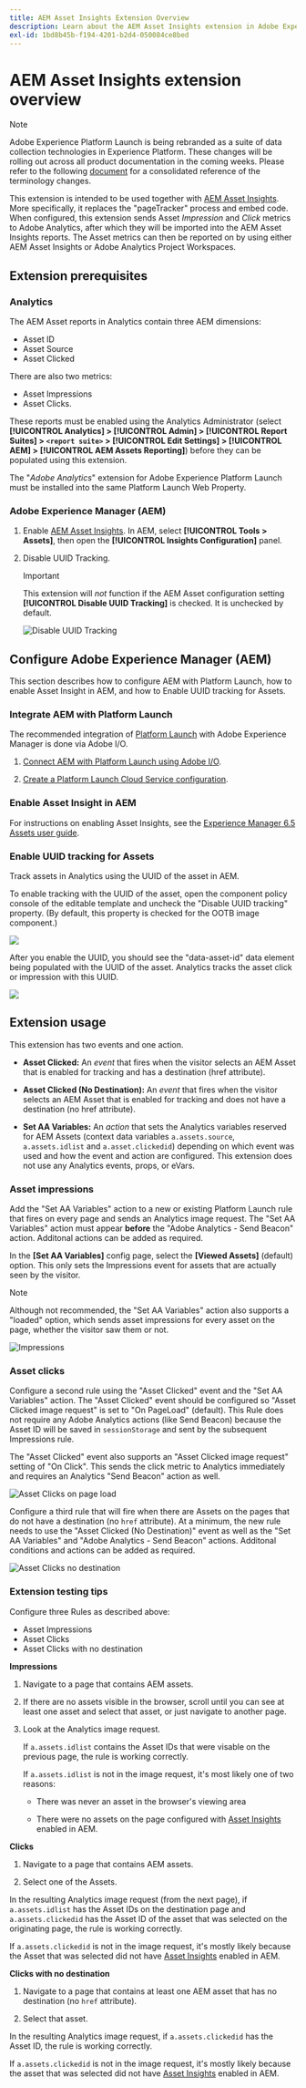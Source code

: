 ```yaml
---
title: AEM Asset Insights Extension Overview
description: Learn about the AEM Asset Insights extension in Adobe Experience Platform Launch.
exl-id: 1bd8b45b-f194-4201-b2d4-050084ce8bed
---
```

# AEM Asset Insights extension overview

>[!NOTE]
>
>Adobe Experience Platform Launch is being rebranded as a suite of data collection technologies in Experience Platform. These changes will be rolling out across all product documentation in the coming weeks. Please refer to the following [document](../../../launch-term-updates.md) for a consolidated reference of the terminology changes.

This extension is intended to be used together with [AEM Asset Insights](https://experienceleague.adobe.com/docs/experience-manager-65/assets/managing/touch-ui-configuring-asset-insights.html). More specifically, it replaces the "pageTracker" process and embed code. When configured, this extension sends Asset *Impression* and *Click* metrics to Adobe Analytics, after which they will be imported into the AEM Asset Insights reports. The Asset metrics can then be reported on by using either AEM Asset Insights or Adobe Analytics Project Workspaces.

## Extension prerequisites
        
### Analytics

The AEM Asset reports in Analytics contain three AEM dimensions:

* Asset ID
* Asset Source
* Asset Clicked 

There are also two metrics:
* Asset Impressions
* Asset Clicks. 

These reports must be enabled using the Analytics Administrator (select **[!UICONTROL Analytics] > [!UICONTROL Admin] > [!UICONTROL Report Suites] > `<report suite>` > [!UICONTROL Edit Settings] > [!UICONTROL AEM] > [!UICONTROL AEM Assets Reporting]**) before they can be populated using this extension.

The "*Adobe Analytics*" extension for Adobe Experience Platform Launch must be installed into the same Platform Launch Web Property.
        
### Adobe Experience Manager (AEM)
                        
1. Enable [AEM Asset Insights](https://experienceleague.adobe.com/docs/experience-manager-65/assets/managing/touch-ui-configuring-asset-insights.html). In AEM, select **[!UICONTROL Tools > Assets]**, then open the **[!UICONTROL Insights Configuration]** panel. 
                        
1. Disable UUID Tracking. 

    >[!IMPORTANT] 
    >
    >This extension will *not* function if the AEM Asset configuration setting **[!UICONTROL Disable UUID Tracking]** is checked. It is unchecked by default. 

    ![Disable UUID Tracking](assets/disableassets.jpg)
    
## Configure Adobe Experience Manager (AEM)

This section describes how to configure AEM with Platform Launch, how to enable Asset Insight in AEM, and how to Enable UUID tracking for Assets.

### Integrate AEM with Platform Launch

The recommended integration of [Platform Launch](https://experienceleague.adobe.com/docs/experience-manager-learn/sites/integrations/experience-platform-launch/overview.html) with Adobe Experience Manager is done via Adobe I/O.

1. [Connect AEM with Platform Launch using Adobe I/O](https://experienceleague.adobe.com/docs/experience-manager-learn/sites/integrations/experience-platform-launch/connect-aem-launch-adobe-io.html).

1. [Create a Platform Launch Cloud Service configuration](https://experienceleague.adobe.com/docs/experience-manager-learn/sites/integrations/experience-platform-launch/create-launch-cloud-service.html).

### Enable Asset Insight in AEM

For instructions on enabling Asset Insights, see the [Experience Manager 6.5 Assets user guide](https://experienceleague.adobe.com/docs/experience-manager-65/assets/managing/touch-ui-configuring-asset-insights.html).

### Enable UUID tracking for Assets

Track assets in Analytics using the UUID of the asset in AEM. 

To enable tracking with the UUID of the asset, open the component policy console of the editable template and uncheck the "Disable UUID tracking" property. (By default, this property is checked for the OOTB image component.)
 
![](assets/uuid.png)

After you enable the UUID, you should see the "data-asset-id" data element being populated with the UUID of the asset. Analytics tracks the asset click or impression with this UUID.
 
![](assets/uuid-code.png)

## Extension usage
    
This extension has two events and one action.
        
* **Asset Clicked:** An _event_ that fires when the visitor selects an AEM Asset that is enabled for tracking and has a destination (href attribute).
        
* **Asset Clicked (No Destination):** An _event_ that fires when the visitor selects an AEM Asset that is enabled for tracking and does not have a destination (no href attribute).
        
* **Set AA Variables:** An _action_ that sets the Analytics variables reserved for AEM Assets (context data variables `a.assets.source`, `a.assets.idlist` and `a.asset.clickedid`) depending on which event was used and how the event and action are configured. This extension does not use any Analytics events, props, or eVars.

### Asset impressions
    
Add the "Set AA Variables" action to a new or existing Platform Launch rule that fires on every page and sends an Analytics image request. The "Set AA Variables" action must appear **before** the "Adobe Analytics - Send Beacon" action. Additonal actions can be added as required.
    
In the **[Set AA Variables]** config page, select the **[Viewed Assets]** (default) option. This only sets the Impressions event for assets that are actually seen by the visitor.

>[!NOTE]
>
>Although not recommended, the "Set AA Variables" action also supports a "loaded" option, which sends asset impressions for every asset on the page, whether the visitor saw them or not.
    
![Impressions](assets/sendImpressions.jpg)

    
### Asset clicks
    
Configure a second rule using the "Asset Clicked" event and the "Set AA Variables" action. The "Asset Clicked" event should be configured so "Asset Clicked image request" is set to "On PageLoad" (default). This Rule does not require any Adobe Analytics actions (like Send Beacon) because the Asset ID will be saved in `sessionStorage` and sent by the subsequent Impressions rule.

The "Asset Clicked" event also supports an "Asset Clicked image request" setting of "On Click". This sends the click metric to Analytics immediately and requires an Analytics "Send Beacon" action as well.
    
![Asset Clicks on page load](assets/sendClickOnPageload.jpg)
    
Configure a third rule that will fire when there are Assets on the pages that do not have a destination (no `href` attribute). At a minimum, the new rule needs to use the "Asset Clicked (No Destination)" event as well as the "Set AA Variables" and "Adobe Analytics - Send Beacon" actions. Additonal conditions and actions can be added as required. 
    
![Asset Clicks no destination](assets/sendClickOnClickNoDestination.jpg)
    
### Extension testing tips
    
Configure three Rules as described above:

* Asset Impressions
* Asset Clicks
* Asset Clicks with no destination
    
**Impressions** 

1. Navigate to a page that contains AEM assets. 

1. If there are no assets visible in the browser, scroll until you can see at least one asset and select that asset, or just navigate to another page.

1. Look at the Analytics image request. 

    If `a.assets.idlist` contains the Asset IDs that were visable on the previous page, the rule is working correctly. 
    
    If `a.assets.idlist` is not in the image request, it's most likely one of two reasons:
    
    * There was never an asset in the browser's viewing area
    
    * There were no assets on the page configured with [Asset Insights](https://experienceleague.adobe.com/docs/experience-manager-65/assets/managing/touch-ui-configuring-asset-insights.html) enabled in AEM.
    
**Clicks** 

1. Navigate to a page that contains AEM assets.

1. Select one of the Assets. 

In the resulting Analytics image request (from the next page), if `a.assets.idlist` has the Asset IDs on the destination page and `a.assets.clickedid` has the Asset ID of the asset that was selected on the originating page, the rule is working correctly. 

If `a.assets.clickedid` is not in the image request, it's mostly likely because the Asset that was selected did not have [Asset Insights](https://experienceleague.adobe.com/docs/experience-manager-65/assets/managing/touch-ui-configuring-asset-insights.html) enabled in AEM.
    
**Clicks with no destination** 

1. Navigate to a page that contains at least one AEM asset that has no destination (no `href` attribute).

1. Select that asset. 

In the resulting Analytics image request, if `a.assets.clickedid` has the Asset ID, the rule is working correctly. 

If `a.assets.clickedid` is not in the image request, it's mostly likely because the asset that was selected did not have [Asset Insights](https://experienceleague.adobe.com/docs/experience-manager-65/assets/managing/touch-ui-configuring-asset-insights.html) enabled in AEM.
